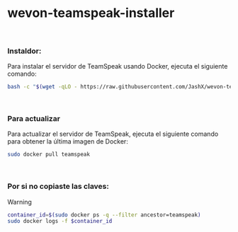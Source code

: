 # wevon-teamspeak-installer

<br>

### Instaldor:
Para instalar el servidor de TeamSpeak usando Docker, ejecuta el siguiente comando:

```sh
bash -c "$(wget -qLO - https://raw.githubusercontent.com/JashX/wevon-teamspeak-installer/main/el-instalador.sh)"
```

<br>

### Para actualizar
Para actualizar el servidor de TeamSpeak, ejecuta el siguiente comando para obtener la última imagen de Docker:

```sh
sudo docker pull teamspeak
```

<br>

### Por si no copiaste las claves:

> [!WARNING]
> ```sh
> container_id=$(sudo docker ps -q --filter ancestor=teamspeak)
> sudo docker logs -f $container_id
> ```